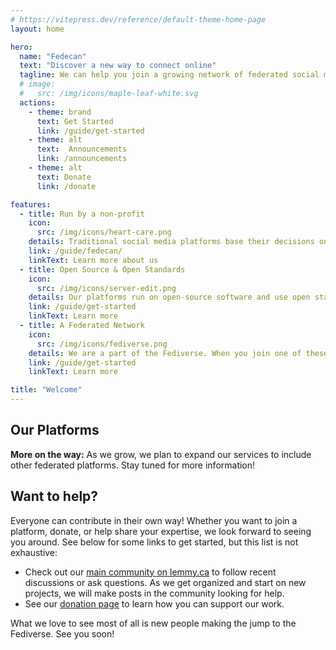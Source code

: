 ```yaml
---
# https://vitepress.dev/reference/default-theme-home-page
layout: home

hero:
  name: "Fedecan"
  text: "Discover a new way to connect online"
  tagline: We can help you join a growing network of federated social media that prioritizes community over profit
  # image:
  #   src: /img/icons/maple-leaf-white.svg
  actions:
    - theme: brand
      text: Get Started
      link: /guide/get-started
    - theme: alt
      text:  Announcements
      link: /announcements
    - theme: alt
      text: Donate
      link: /donate

features:
  - title: Run by a non-profit
    icon: 
      src: /img/icons/heart-care.png
    details: Traditional social media platforms base their decisions on maximizing profits. We started Fedecan as a non-profit to ensure that our decisions will always prioritize our users.
    link: /guide/fedecan/
    linkText: Learn more about us
  - title: Open Source & Open Standards
    icon: 
      src: /img/icons/server-edit.png
    details: Our platforms run on open-source software and use open standards. Everyone can inspect the code, and so you can trust that the platforms will be secure, privacy respecting, and fair.
    link: /guide/get-started
    linkText: Learn more
  - title: A Federated Network
    icon: 
      src: /img/icons/fediverse.png
    details: We are a part of the Fediverse. When you join one of these platforms, whether it is one of ours or not, you will be able to interact with users from across the network.
    link: /guide/get-started
    linkText: Learn more

title: "Welcome"
---
```


## Our Platforms

<HorizontalContainer>
<HorizontalCard
    title="Lemmy.ca"
    image="/img/lemmy-screenshots.png"
    excerpt="Lemmy follows a forum format, similar to platforms like Reddit or Hacker News. You can share and discuss links, text, and images, and upvote/downvote content to decide on what content rises to the top. Lemmy is a federated alternative to these platforms, and so it has all the benefits of being a part of the Fediverse."
    url="./guide/lemmy/overview"
    hideAuthor="true"
    hideCategory="true"
/>
</HorizontalContainer>

<!-- <div class="cards-container">
  <div class="card">
    <h3 class="text-with-icon">
      <Icon icon="simple-icons:lemmy" width="1.2em" height="1.2em" />
      Lemmy.ca
    </h3>
    <div class="card-content">
      <div class="card-text">
        <p>Lemmy follows a forum format, where you can share and discuss links, text, and images. You can upvote and downvote content, and the best content rises to the top. </p>
        <p>You can find communities for different topics where you can post content, comment, and vote on submissions. Lemmy features a familiar interface with the added benefit of being federated. This means that you can interact with users from across the Fediverse, including those on other platforms such as Mastodon.</p>
      </div>
      <img src="/img/lemmy-screenshots.png" alt="Lemmy" class="card-image"/>
    </div>
  </div>
</div> -->

**More on the way:** As we grow, we plan to expand our services to include other federated platforms. Stay tuned for more information!

## Want to help?

Everyone can contribute in their own way! Whether you want to join a platform, donate, or help share your expertise, we look forward to seeing you around. See below for some links to get started, but this list is not exhaustive:

- Check out our [main community on lemmy.ca](https://lemmy.ca/c/main) to follow recent discussions or ask questions. As we get organized and start on new projects, we will make posts in the community looking for help.
- See our [donation page](/donate) to learn how you can support our work.

What we love to see most of all is new people making the jump to the Fediverse. See you soon!